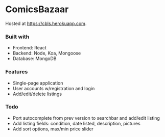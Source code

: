 # ComicsBazaar

Hosted at https://cbls.herokuapp.com.

### Built with
* Frontend: React
* Backend: Node, Koa, Mongoose
* Database: MongoDB

### Features
* Single-page application
* User accounts w/registration and login
* Add/edit/delete listings

### Todo
* Port autocomplete from prev version to searchbar and add/edit listing
* Add listing fields: condition, date listed, description, pictures
* Add sort options, max/min price slider

